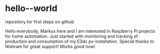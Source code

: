 # hello--world
repository for first steps on github

Hello everybody,
Markus here and I am interested in Raspberry Pi projects for home automation.
Just started with monitoring and tracking of production and consumption of my E3dc pv-installation.
Special thanks to Nishram for great support!
Works good now!
